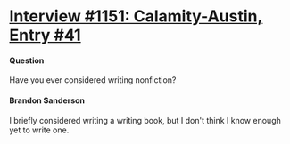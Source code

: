 # [Interview #1151: Calamity-Austin, Entry #41](https://www.theoryland.com/intvmain.php?i=1151#41)

#### Question

Have you ever considered writing nonfiction?

#### Brandon Sanderson

I briefly considered writing a writing book, but I don't think I know enough yet to write one.

